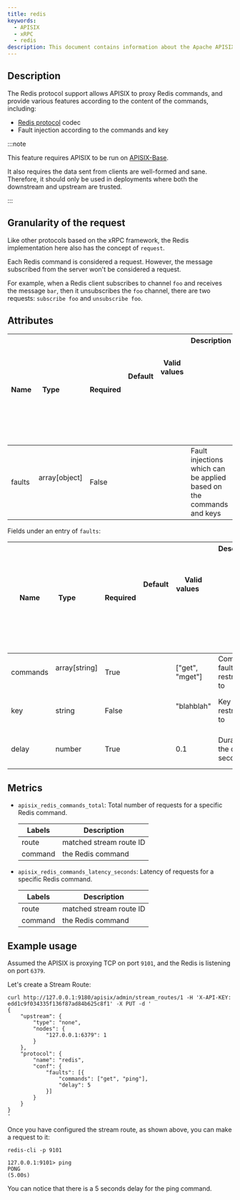 ```yaml
---
title: redis
keywords:
  - APISIX
  - xRPC
  - redis
description: This document contains information about the Apache APISIX xRPC implementation for Redis.
---
```


<!--
#
# Licensed to the Apache Software Foundation (ASF) under one or more
# contributor license agreements.  See the NOTICE file distributed with
# this work for additional information regarding copyright ownership.
# The ASF licenses this file to You under the Apache License, Version 2.0
# (the "License"); you may not use this file except in compliance with
# the License.  You may obtain a copy of the License at
#
#     http://www.apache.org/licenses/LICENSE-2.0
#
# Unless required by applicable law or agreed to in writing, software
# distributed under the License is distributed on an "AS IS" BASIS,
# WITHOUT WARRANTIES OR CONDITIONS OF ANY KIND, either express or implied.
# See the License for the specific language governing permissions and
# limitations under the License.
#
-->

## Description

The Redis protocol support allows APISIX to proxy Redis commands, and provide various features according to the content of the commands, including:

* [Redis protocol](https://redis.io/docs/reference/protocol-spec/) codec
* Fault injection according to the commands and key

:::note

This feature requires APISIX to be run on [APISIX-Base](../FAQ.md#how-do-i-build-the-apisix-base-environment).

It also requires the data sent from clients are well-formed and sane. Therefore, it should only be used in deployments where both the downstream and upstream are trusted.

:::

## Granularity of the request

Like other protocols based on the xRPC framework, the Redis implementation here also has the concept of `request`.

Each Redis command is considered a request. However, the message subscribed from the server won't be considered a request.

For example, when a Redis client subscribes to channel `foo` and receives the message `bar`, then it unsubscribes the `foo` channel, there are two requests: `subscribe foo` and `unsubscribe foo`.

## Attributes

| Name | Type          | Required | Default                                       | Valid values                                                       | Description                                                                                                                                                                                                                                           |
|----------------------------------------------|---------------|----------|-----------------------------------------------|--------------------------------------------------------------------|-------------------------------------------------------------------------------------------------------------------------------------------------------------------------------------------------------------------------------------------------------|
| faults | array[object]        | False    |                                               |  | Fault injections which can be applied based on the commands and keys |

Fields under an entry of `faults`:

| Name | Type          | Required | Default                                       | Valid values                                                       | Description                                                                                                                                                                                                                                           |
|----------------------------------------------|---------------|----------|-----------------------------------------------|--------------------------------------------------------------------|-------------------------------------------------------------------------------------------------------------------------------------------------------------------------------------------------------------------------------------------------------|
| commands | array[string]        | True    |                                               | ["get", "mget"]  | Commands fault is restricted to |
| key | string        | False    |                                               | "blahblah"  | Key fault is restricted to |
| delay | number        | True    |                                               | 0.1  | Duration of the delay in seconds |

## Metrics

* `apisix_redis_commands_total`: Total number of requests for a specific Redis command.

    | Labels        | Description             |
    | ------------- | --------------------    |
    | route         | matched stream route ID |
    | command       | the Redis command       |

* `apisix_redis_commands_latency_seconds`: Latency of requests for a specific Redis command.

    | Labels        | Description             |
    | ------------- | --------------------    |
    | route         | matched stream route ID |
    | command       | the Redis command       |

## Example usage

Assumed the APISIX is proxying TCP on port `9101`, and the Redis is listening on port `6379`.

Let's create a Stream Route:

```shell
curl http://127.0.0.1:9180/apisix/admin/stream_routes/1 -H 'X-API-KEY: edd1c9f034335f136f87ad84b625c8f1' -X PUT -d '
{
    "upstream": {
        "type": "none",
        "nodes": {
            "127.0.0.1:6379": 1
        }
    },
    "protocol": {
        "name": "redis",
        "conf": {
            "faults": [{
                "commands": ["get", "ping"],
                "delay": 5
            }]
        }
    }
}
'
```

Once you have configured the stream route, as shown above, you can make a request to it:

```shell
redis-cli -p 9101
```

```
127.0.0.1:9101> ping
PONG
(5.00s)
```

You can notice that there is a 5 seconds delay for the ping command.
